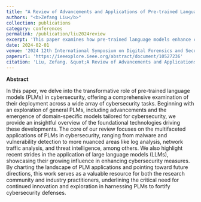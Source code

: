 ```yaml
---
title: "A Review of Advancements and Applications of Pre-trained Language Models in Cybersecurity"
authors: "<b>Zefang Liu</b>"
collection: publications
category: conferences
permalink: /publication/liu2024review
excerpt: 'This paper examines how pre-trained language models enhance cybersecurity across various tasks and calls for continued innovation in this field.'
date: 2024-02-01
venue: '2024 12th International Symposium on Digital Forensics and Security (ISDFS)'
paperurl: 'https://ieeexplore.ieee.org/abstract/document/10527236'
citation: 'Liu, Zefang. &quot;A Review of Advancements and Applications of Pre-trained Language Models in Cybersecurity.&quot; <i>2024 12th International Symposium on Digital Forensics and Security (ISDFS)</i>. IEEE, 2024.'
---
```


**Abstract**

In this paper, we delve into the transformative role of pre-trained language models (PLMs) in cybersecurity, offering a comprehensive examination of their deployment across a wide array of cybersecurity tasks. Beginning with an exploration of general PLMs, including advancements and the emergence of domain-specific models tailored for cybersecurity, we provide an insightful overview of the foundational technologies driving these developments. The core of our review focuses on the multifaceted applications of PLMs in cybersecurity, ranging from malware and vulnerability detection to more nuanced areas like log analysis, network traffic analysis, and threat intelligence, among others. We also highlight recent strides in the application of large language models (LLMs), showcasing their growing influence in enhancing cybersecurity measures. By charting the landscape of PLM applications and pointing toward future directions, this work serves as a valuable resource for both the research community and industry practitioners, underlining the critical need for continued innovation and exploration in harnessing PLMs to fortify cybersecurity defenses.
